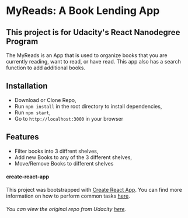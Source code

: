 # MyReads: A Book Lending App
## This project is for Udacity's React Nanodegree Program

The MyReads is an App that is used to organize books that you are currently reading, want to read, or have read. This app also has a search function to add additional books.
## Installation
* Download or Clone Repo,
* Run `npm install` in the root directory to install dependencies,
* Run `npm start`,
* Go to `http://localhost:3000` in your browser
## Features
* Filter books into 3 diffrent shelves,
* Add new Books to any of the 3 different shelves,
* Move/Remove Books to different shelves

#### create-react-app
This project was bootstrapped with [Create React App](https://github.com/facebookincubator/create-react-app). 
You can find more information on how to perform common tasks [here](https://github.com/facebookincubator/create-react-app/blob/master/packages/react-scripts/template/README.md).

###### You can view the original repo from Udacity [here](https://github.com/udacity/reactnd-project-myreads-starter).
